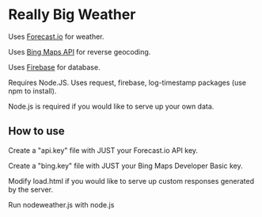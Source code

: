 Really Big Weather
=======

Uses [Forecast.io](http://forecast.io) for weather.

Uses [Bing Maps API](https://www.bingmapsportal.com/) for reverse geocoding.

Uses [Firebase](http://firebase.com) for database.

Requires Node.JS. Uses request, firebase, log-timestamp packages (use npm to install).

Node.js is required if you would like to serve up your own data. 

How to use
-------
Create a "api.key" file with JUST your Forecast.io API key.

Create a "bing.key" file with JUST your Bing Maps Developer Basic key.

Modify load.html if you would like to serve up custom responses generated by the server.

Run nodeweather.js with node.js